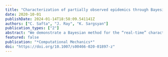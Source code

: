 ```yaml
---
title: "Characterization of partially observed epidemics through Bayesian inference: application to COVID-19"
date: 2020-10-01
publishDate: 2024-01-14T18:58:09.541141Z
authors: ["C. Safta", "J. Ray", "K. Sargsyan"]
publication_types: ["2"]
abstract: "We demonstrate a Bayesian method for the “real-time” characterization and forecasting of partially observed COVID-19 epidemic. Characterization is the estimation of infection spread parameters using daily counts of symptomatic patients. The method is designed to help guide medical resource allocation in the early epoch of the outbreak. The estimation problem is posed as one of Bayesian inference and solved using a Markov chain Monte Carlo technique. The data used in this study was sourced before the arrival of the second wave of infection in July 2020. The proposed modeling approach, when applied at the country level, generally provides accurate forecasts at the regional, state and country level. The epidemiological model detected the flattening of the curve in California, after public health measures were instituted. The method also detected different disease dynamics when applied to specific regions of New Mexico."
featured: false
publication: "*Computational Mechanics*"
doi: "https://doi.org/10.1007/s00466-020-01897-z"
---
```


